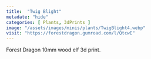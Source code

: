 ```yaml
---
title:  "Twig Blight"
metadate: "hide"
categories: [ Plants, 3dPrints ]
image: "/assets/images/minis/plants/TwigBlight4.webp"
visit: "https://forestdragon.gumroad.com/l/QtcwE"
---
```

Forest Dragon 10mm wood elf 3d print.